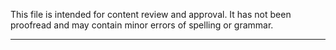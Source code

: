 This file is intended for content review and approval. It has not been proofread and may contain minor errors of spelling or grammar. 

------

